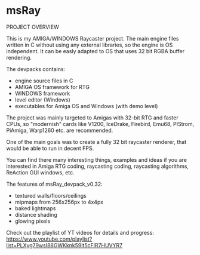 # msRay

PROJECT OVERVIEW

This is my AMIGA/WINDOWS Raycaster project. 
The main engine files written in C without using any external libraries, so
the engine is OS independent. It can be easly adapted to OS
that uses 32 bit RGBA buffer rendering.

The devpacks contains:
- engine source files in C
- AMIGA OS framework for RTG
- WINDOWS framework
- level editor (Windows)
- executables for Amiga OS and Windows (with demo level)

The project was mainly targeted to Amigas with 32-bit RTG and faster CPUs,
so "modernish" cards like V1200, IceDrake, Firebird, Emu68, PIStrom, PiAmiga, Warp1260 etc. are recommended.

One of the main goals was to create a fully 32 bit raycaster renderer,
that would be able to run in decent FPS.

You can find there many interesting things, examples and ideas if you are interested in
Amiga RTG coding, raycasting coding, raycasting algorithms, ReAction GUI windows, etc.

The features of msRay_devpack_v0.32:
- textured walls/floors/ceilings
- mipmaps from 256x256px to 4x4px
- baked lightmaps
- distance shading
- glowing pixels

Check out the playlist of YT videos for details and progress:
https://www.youtube.com/playlist?list=PLXyg79wsI88GWKknk59lt5cFlR7HUVYR7
